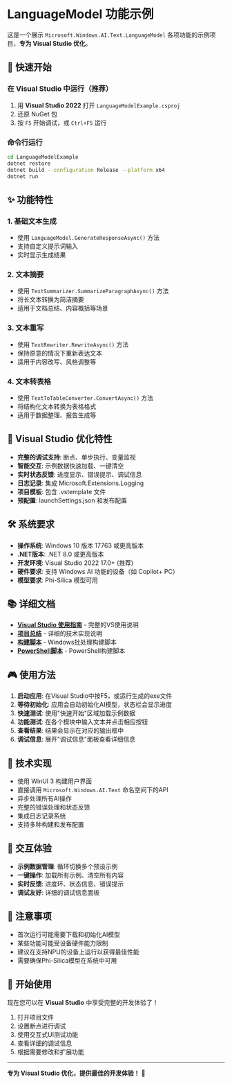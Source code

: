 # LanguageModel 功能示例

这是一个展示 `Microsoft.Windows.AI.Text.LanguageModel` 各项功能的示例项目，**专为 Visual Studio 优化**。

## 🚀 快速开始

### 在 Visual Studio 中运行（推荐）
1. 用 **Visual Studio 2022** 打开 `LanguageModelExample.csproj`
2. 还原 NuGet 包
3. 按 `F5` 开始调试，或 `Ctrl+F5` 运行

### 命令行运行
```bash
cd LanguageModelExample
dotnet restore
dotnet build --configuration Release --platform x64
dotnet run
```

## ✨ 功能特性

### 1. 基础文本生成
- 使用 `LanguageModel.GenerateResponseAsync()` 方法
- 支持自定义提示词输入
- 实时显示生成结果

### 2. 文本摘要
- 使用 `TextSummarizer.SummarizeParagraphAsync()` 方法
- 将长文本转换为简洁摘要
- 适用于文档总结、内容概括等场景

### 3. 文本重写
- 使用 `TextRewriter.RewriteAsync()` 方法
- 保持原意的情况下重新表达文本
- 适用于内容改写、风格调整等

### 4. 文本转表格
- 使用 `TextToTableConverter.ConvertAsync()` 方法
- 将结构化文本转换为表格格式
- 适用于数据整理、报告生成等

## 🎯 Visual Studio 优化特性

- **完整的调试支持**: 断点、单步执行、变量监视
- **智能交互**: 示例数据快速加载、一键清空
- **实时状态反馈**: 进度显示、错误提示、调试信息
- **日志记录**: 集成 Microsoft.Extensions.Logging
- **项目模板**: 包含 .vstemplate 文件
- **预配置**: launchSettings.json 和发布配置

## 🛠️ 系统要求

- **操作系统**: Windows 10 版本 17763 或更高版本
- **.NET版本**: .NET 8.0 或更高版本
- **开发环境**: Visual Studio 2022 17.0+ (推荐)
- **硬件要求**: 支持 Windows AI 功能的设备（如 Copilot+ PC）
- **模型要求**: Phi-Silica 模型可用

## 📚 详细文档

- **[Visual Studio 使用指南](VISUAL_STUDIO_GUIDE.md)** - 完整的VS使用说明
- **[项目总结](PROJECT_SUMMARY.md)** - 详细的技术实现说明
- **[构建脚本](build.bat)** - Windows批处理构建脚本
- **[PowerShell脚本](build.ps1)** - PowerShell构建脚本

## 🎮 使用方法

1. **启动应用**: 在Visual Studio中按F5，或运行生成的exe文件
2. **等待初始化**: 应用会自动初始化AI模型，状态栏会显示进度
3. **快速测试**: 使用"快速开始"区域加载示例数据
4. **功能测试**: 在各个模块中输入文本并点击相应按钮
5. **查看结果**: 结果会显示在对应的输出框中
6. **调试信息**: 展开"调试信息"面板查看详细信息

## 🔧 技术实现

- 使用 WinUI 3 构建用户界面
- 直接调用 `Microsoft.Windows.AI.Text` 命名空间下的API
- 异步处理所有AI操作
- 完整的错误处理和状态反馈
- 集成日志记录系统
- 支持多种构建和发布配置

## 📱 交互体验

- **示例数据管理**: 循环切换多个预设示例
- **一键操作**: 加载所有示例、清空所有内容
- **实时反馈**: 进度环、状态信息、错误提示
- **调试友好**: 详细的调试信息面板

## 🚨 注意事项

- 首次运行可能需要下载和初始化AI模型
- 某些功能可能受设备硬件能力限制
- 建议在支持NPU的设备上运行以获得最佳性能
- 需要确保Phi-Silica模型在系统中可用

## 🎉 开始使用

现在您可以在 **Visual Studio** 中享受完整的开发体验了！

1. 打开项目文件
2. 设置断点进行调试
3. 使用交互式UI测试功能
4. 查看详细的调试信息
5. 根据需要修改和扩展功能

---

**专为 Visual Studio 优化，提供最佳的开发体验！** 🚀 